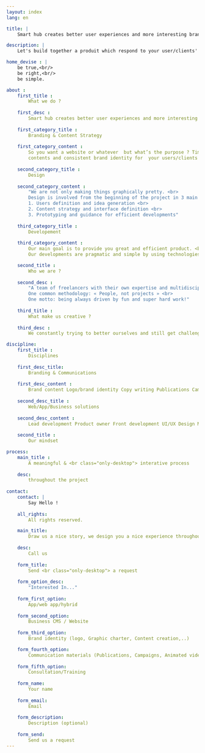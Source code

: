 ```yaml
---
layout: index
lang: en

title: |
    Smart hub creates better user experiences and more interesting brands.

description: |
    Let's build together a produit which respond to your user/clients' needs. Our prism: User definition, concepts. Content strategy, UI definition. Prototyping, simple and pragmatic developments

home_devise : |
    be true,<br/>
    be right,<br/>
    be simple.

about :
    first_title :
        What we do ?
    
    first_desc :
        Smart hub creates better user experiences and more interesting brands.
    
    first_category_title :
        Branding & Content Strategy
        
    first_category_content :
        So you want a website or whatever  but what’s the purpose ? Time to build together engaging  and meaningful 
        contents and consistent brand identity for  your users/clients
    
    second_category_title :
        Design
        
    second_category_content :
        "We are not only making things graphically pretty. <br>
        Design is involved from the beginning of the project in 3 main steps: <br>
        1. Users definition and idea generation <br>
        2. Content strategy and interface definition <br>
        3. Prototyping and guidance for efficient developments"
        
    third_category_title :
        Developement
        
    third_category_content :
        Our main goal is to provide you great and efficient product. <br>
        Our developments are pragmatic and simple by using technologies and solutions which are recognized as best standards.

    second_title :
        Who we are ?
        
    second_desc :
        "A team of freelancers with their own expertise and multidisciplinary skills. <br>
        One common methodology: « People, not projects » <br>
        One motto: being always driven by fun and super hard work!"
            
    third_title :
        What make us creative ?
        
    third_desc :
        We constantly trying to better ourselves and still get challenged on a daily basis. Curiosity is our common fuel. Each of us brings both its professional and personal influences and backgrounds which we breathe into each steps of our creation process

discipline:
    first_title :
        Disciplines
        
    first_desc_title:
        Branding & Communications
    
    first_desc_content :
        Brand content Logo/brand identity Copy writing Publications Campaings Infographics Animated videos Illustrations 
    
    second_desc_title :
        Web/App/Business solutions
    
    second_desc_content :
        Lead development Product owner Front development UI/UX Design Motion design Graphic design
        
    second_title :
        Our mindset

process:
    main_title :
        A meaningful & <br class="only-desktop"> interative process
    
    desc:
        throughout the project
        
contact:
    contact: |
        Say Hello !
        
    all_rights:
        All rights reserved.

    main_title:
        Draw us a nice story, we design you a nice experience throughout the project.
    
    desc:
        Call us
        
    form_title:
        Send <br class="only-desktop"> a request
        
    form_option_desc:
        "Interested In..."
    
    form_first_option:
        App/web app/hybrid
        
    form_second_option:    
        Business CMS / Website
    
    form_third_option:    
        Brand identity (logo, Graphic charter, Content creation,..)

    form_fourth_option:    
        Communication materials (Publications, Campaigns, Animated video, illustration/infographics)
        
    form_fifth_option:    
        Consultation/Training
        
    form_name:
        Your name
        
    form_email:
        Email
        
    form_description:
        Description (optional)
        
    form_send:
        Send us a request
---
```

